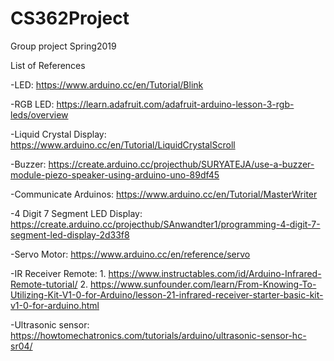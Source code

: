 # CS362Project
Group project Spring2019

List of References

-LED: https://www.arduino.cc/en/Tutorial/Blink

-RGB LED: https://learn.adafruit.com/adafruit-arduino-lesson-3-rgb-leds/overview

-Liquid Crystal Display: https://www.arduino.cc/en/Tutorial/LiquidCrystalScroll 

-Buzzer: https://create.arduino.cc/projecthub/SURYATEJA/use-a-buzzer-module-piezo-speaker-using-arduino-uno-89df45 

-Communicate Arduinos: https://www.arduino.cc/en/Tutorial/MasterWriter

-4 Digit 7 Segment LED Display: https://create.arduino.cc/projecthub/SAnwandter1/programming-4-digit-7-segment-led-display-2d33f8

-Servo Motor: https://www.arduino.cc/en/reference/servo

-IR Receiver Remote: 1. https://www.instructables.com/id/Arduino-Infrared-Remote-tutorial/
                     2. https://www.sunfounder.com/learn/From-Knowing-To-Utilizing-Kit-V1-0-for-Arduino/lesson-21-infrared-receiver-starter-basic-kit-v1-0-for-arduino.html
                     
-Ultrasonic sensor: https://howtomechatronics.com/tutorials/arduino/ultrasonic-sensor-hc-sr04/
